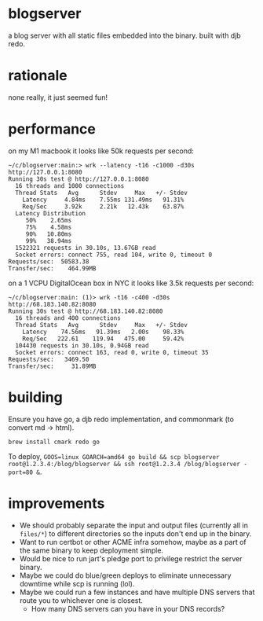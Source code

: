 # blogserver

a blog server with all static files embedded into the binary.
built with djb redo.

# rationale

none really, it just seemed fun!

# performance

on my M1 macbook it looks like 50k requests per second:

```
~/c/blogserver:main:> wrk --latency -t16 -c1000 -d30s http://127.0.0.1:8080
Running 30s test @ http://127.0.0.1:8080
  16 threads and 1000 connections
  Thread Stats   Avg      Stdev     Max   +/- Stdev
    Latency     4.84ms    7.55ms 131.49ms   91.31%
    Req/Sec     3.92k     2.21k   12.43k    63.87%
  Latency Distribution
     50%    2.65ms
     75%    4.58ms
     90%   10.80ms
     99%   38.94ms
  1522321 requests in 30.10s, 13.67GB read
  Socket errors: connect 755, read 104, write 0, timeout 0
Requests/sec:  50583.38
Transfer/sec:    464.99MB
```

on a 1 VCPU DigitalOcean box in NYC it looks like 3.5k requests per second:

```
~/c/blogserver:main: (1)> wrk -t16 -c400 -d30s http://68.183.140.82:8080
Running 30s test @ http://68.183.140.82:8080
  16 threads and 400 connections
  Thread Stats   Avg      Stdev     Max   +/- Stdev
    Latency    74.56ms   91.39ms   2.00s    98.33%
    Req/Sec   222.61    119.94   475.00     59.42%
  104430 requests in 30.10s, 0.94GB read
  Socket errors: connect 163, read 0, write 0, timeout 35
Requests/sec:   3469.50
Transfer/sec:     31.89MB
```

# building

Ensure you have go, a djb redo implementation, and commonmark (to convert md -> html).
```
brew install cmark redo go
```

To deploy, `GOOS=linux GOARCH=amd64 go build && scp blogserver root@1.2.3.4:/blog/blogserver && ssh root@1.2.3.4 /blog/blogserver -port=80 &`.

# improvements

* We should probably separate the input and output files (currently all in
`files/*`) to different directories so the inputs don't end up in the binary.
* Want to run certbot or other ACME infra somehow, maybe as a part of the same binary to keep deployment simple.
* Would be nice to run jart's pledge port to privilege restrict the server binary.
* Maybe we could do blue/green deploys to eliminate unnecessary downtime while scp is running (lol).
* Maybe we could run a few instances and have multiple DNS servers that route you to whichever one is closest.
  * How many DNS servers can you have in your DNS records?


